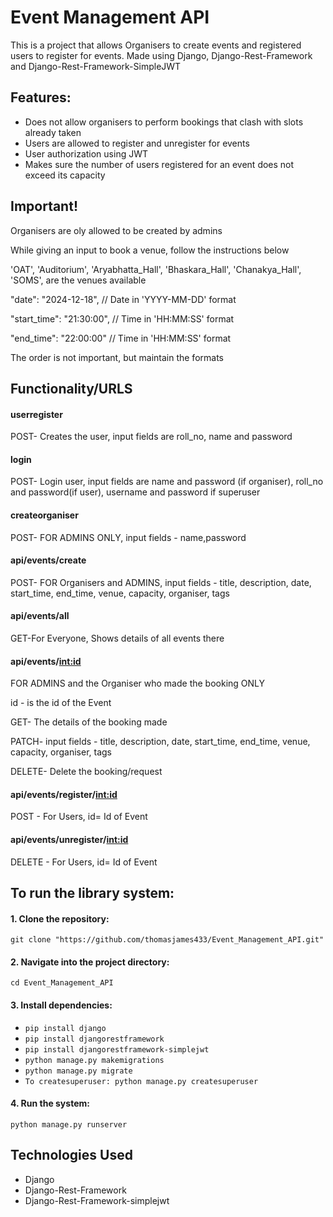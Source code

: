 # Event Management API
This is a project that allows Organisers to create events and  registered users to register for events. Made using Django, Django-Rest-Framework and Django-Rest-Framework-SimpleJWT
## Features:

- Does not allow organisers to perform bookings that clash with slots already taken
- Users are allowed to register and unregister for events
- User authorization using JWT
- Makes sure the number of users registered for an event does not exceed its capacity 

## Important!

Organisers are oly allowed to be created by admins

While giving an input to book a venue, follow the instructions below

'OAT', 'Auditorium', 'Aryabhatta_Hall', 'Bhaskara_Hall', 'Chanakya_Hall', 'SOMS', are the venues available

"date": "2024-12-18",  // Date in 'YYYY-MM-DD' format

"start_time": "21:30:00",  // Time in 'HH:MM:SS' format

"end_time": "22:00:00"  // Time in 'HH:MM:SS' format

The order is not important, but maintain the formats 

## Functionality/URLS

#### userregister
 POST- Creates the user, input fields are roll_no, name and password

#### login
 POST- Login user, input fields are name and password (if organiser), roll_no and password(if user), username and password if superuser
 
#### createorganiser

 POST- FOR ADMINS ONLY, input fields - name,password
  
#### api/events/create

 POST- FOR Organisers and ADMINS, input fields - title, description, date, start_time, end_time, venue, capacity, organiser, tags

#### api/events/all

 GET-For Everyone, Shows details of all events there
 
 
#### api/events/<int:id>

FOR ADMINS and the Organiser who made the booking ONLY

id - is the id of the Event 

GET- The details of the booking made

 PATCH-  input fields -  title, description, date, start_time, end_time, venue, capacity, organiser, tags

 DELETE- Delete the booking/request
 
#### api/events/register/<int:id>

POST - For Users, id= Id of Event


#### api/events/unregister/<int:id>

DELETE - For Users, id= Id of Event


## To run the library system:

#### 1. Clone the repository:
   `git clone "https://github.com/thomasjames433/Event_Management_API.git"`
#### 2. Navigate into the project directory:
   `cd Event_Management_API`
#### 3. Install dependencies:
   - `pip install django`
   - `pip install djangorestframework`
   - `pip install djangorestframework-simplejwt`
   - `python manage.py makemigrations`
   - `python manage.py migrate`  
   - `To createsuperuser: python manage.py createsuperuser`
#### 4. Run the system:
   `python manage.py runserver`

## Technologies Used
- Django
- Django-Rest-Framework
- Django-Rest-Framework-simplejwt


